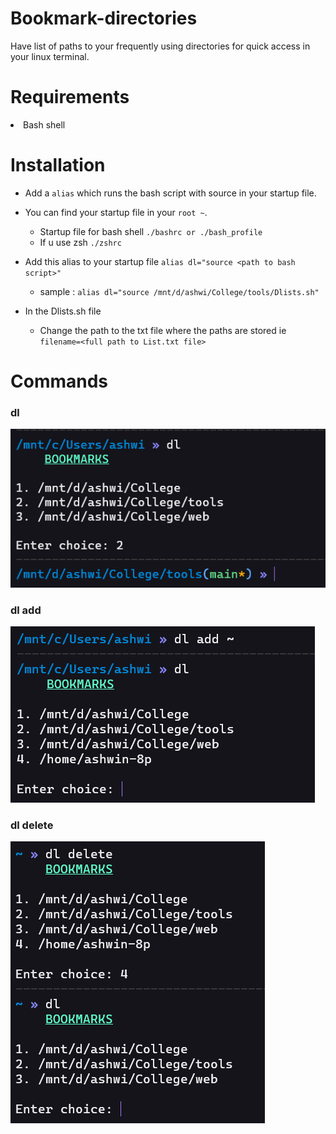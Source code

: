 # Bookmark-directories
Have list of paths to your frequently using directories for quick access in your linux terminal.

# Requirements
<li>Bash shell

# Installation

- Add a `alias` which runs the bash script with source in your startup file. 

- You can find your startup file in your `root ~`.
   - Startup file for bash shell `./bashrc or ./bash_profile`
   - If u use zsh `./zshrc`
   
- Add this alias to your startup file `alias dl="source <path to bash script>"`
   - sample : `alias dl="source /mnt/d/ashwi/College/tools/Dlists.sh"`

- In the Dlists.sh file 
   - Change the path to the txt file where the paths are stored ie `filename=<full path to List.txt file>`


# Commands
### dl

![dl image](images/dl.png)

### dl add <path of new file to be added>

![add image](images/dl-add.png)

### dl delete

![delete image](images/dl-delete.png)
